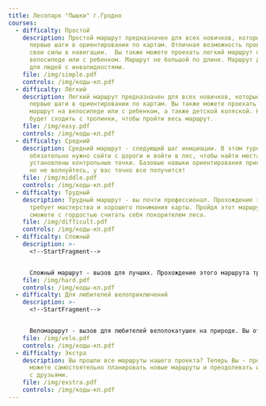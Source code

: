 ```yaml
---
title: Лесопарк "Пышки" г.Гродно
courses:
  - difficalty: Простой
    description: Простой маршрут предназначен для всех новичков, которые делают
      первые шаги в ориентировании по картам. Отличная возможность проверить
      свои силы в навигации.  Вы также можете проехать легкий маршрут на
      велосипеде или с ребенком. Маршрут не большой по длине. Маршрут доступен
      для людей с инвалидностями.
    file: /img/simple.pdf
    controls: /img/коды-кп.pdf
  - difficalty: Лёгкий
    description: Легкий маршрут предназначен для всех новичков, которые делают
      первые шаги в ориентировании по картам. Вы также можете проехать легкий
      маршрут на велосипеде или с ребенком, а также детской коляской. Не нужно
      будет сходить с тропинки, чтобы пройти весь маршрут.
    file: /img/easy.pdf
    controls: /img/коды-кп.pdf
  - difficalty: Средний
    description: Средний маршрут - следующий шаг инициации. В этом туре вам
      обязательно нужно сойти с дороги и войти в лес, чтобы найти места, где
      установлены контрольные точки. Базовые навыки ориентирования пригодятся,
      но не волнуйтесь, у вас точно все получится!
    file: /img/middle.pdf
    controls: /img/коды-кп.pdf
  - difficalty: Трудный
    description: Трудный маршрут - вы почти профессионал. Прохождение этого маршрута
      требует мастерства и хорошего понимания карты. Пройдя этот маршрут, вы
      сможете с гордостью считать себя покорителем леса.
    file: /img/difficult.pdf
    controls: /img/коды-кп.pdf
  - difficalty: Сложный
    description: >-
      <!--StartFragment-->


      Сложный маршрут - вызов для лучших. Прохождение этого маршрута требует высокого мастерства и хорошего физического состояния. Пройдя этот маршрут, вы сможете легко справиться с любыми соревнованиями по спортивному ориентированию, так чего же вы ждете?
    file: /img/hard.pdf
    controls: /img/коды-кп.pdf
  - difficalty: Для любителей велоприключений
    description: >-
      <!--StartFragment-->


      Веломаршрут - вызов для любителей велопокатушек на природе. Вы откроете для себя интересные места в городском лесопарке, о которых даже и не подозревали, а живописные пейзажи дополнят ваш активный отдых.
    file: /img/velo.pdf
    controls: /img/коды-кп.pdf
  - difficalty: Экстра
    description: Вы прошли все маршруты нашего проекта? Теперь Вы - профессионал! Вы
      можете самостоятельно планировать новые маршруты и преодолевать их вместе
      с друзьями.
    file: /img/exstra.pdf
    controls: /img/коды-кп.pdf
---
```

